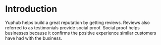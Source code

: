 # Introduction

Yuphub helps build a great reputation by getting reviews.  Reviews also referred to as testimonials provide social proof. Social proof helps businesses because it confirms the positive experience similar customers have had with the business. 